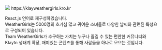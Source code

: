 <img src="http://klayweathergirls.kro.kr/_img/meta/thumbnail.jpeg">
https://klayweathergirls.kro.kr

React.js 언어로 재구성하였습니다.<br>
WeatherGirls는 5000명의 호기심 많고 귀여운 소녀들로 다양한 날씨와 관련된 특성으로 구성되어 있습니다.<br>
Team WeatherGirls가 추구하는 가치는 누구나 즐길 수 있는 편안한 커뮤니티와 Klaytn 생태계 확장, 재미있는 콘텐츠를 통해 사람들을 하나로 모으는 것입니다.</p>
